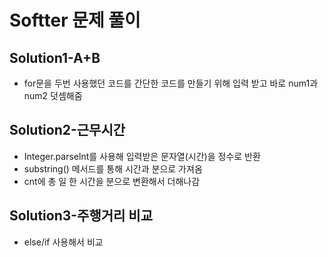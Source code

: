 # Softter 문제 풀이

## Solution1-A+B
- for문을 두번 사용했던 코드를 간단한 코드를 만들기 위해 입력 받고 바로 num1과 num2 덧셈해줌

## Solution2-근무시간
- Integer.parselnt를 사용해 입력받은 문자열(시간)을 정수로 반환
- substring() 메서드를 통해 시간과 분으로 가져옴
- cnt에 총 일 한 시간을 분으로 변환해서 더해나감

## Solution3-주행거리 비교
- else/if 사용해서 비교